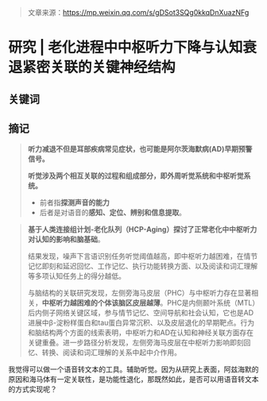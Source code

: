 > 文章来源：https://mp.weixin.qq.com/s/gDSot3SQg0kkqDnXuazNFg

# 研究 | 老化进程中中枢听力下降与认知衰退紧密关联的关键神经结构

## 关键词



## 摘记

> **听力减退不但是耳部疾病常见症状，也可能是阿尔茨海默病(AD)早期预警信号。**
>
> **听觉涉及两个相互关联的过程和组成部分，即外周听觉系统和中枢听觉系统。**
>
> - 前者指**探测声音的能力**
> - 后者是对语音的**感知、定位、辨别和信息提取**。

> **基于人类连接组计划-老化队列（HCP-Aging）探讨了正常老化中中枢听力对认知的影响和脑基础**。
>
> 结果发现，噪声下言语识别任务听觉阈值越高，即中枢听力越困难，在情节记忆即刻和延迟回忆、工作记忆、执行功能转换方面、以及阅读和词汇理解等多项认知任务上的得分越低。
>
> 与脑结构的关联研究发现，左侧旁海马皮层（PHC）与中枢听力存在显著相关，**中枢听力越困难的个体该脑区皮层越薄**。PHC是内侧颞叶系统（MTL）后内侧子网络关键区域，参与情节记忆、空间导航和社会认知，它也是AD进展中β-淀粉样蛋白和tau蛋白异常沉积、以及皮层退化的早期靶点。行为和脑结构两个方面的线索表明，中枢听力和AD在认知和神经关联方面存在关键重叠。进一步路径分析发现，左侧旁海马皮层在中枢听力影响即刻回忆、转换、阅读和词汇理解的关系中起中介作用。

我觉得可以做一个语音转文本的工具。辅助听觉。因为从研究上表面，阿兹海默的原因和海马体有一定关联性，是功能性退化，那既然如此，是否可以用语音转文本的方式实现呢？